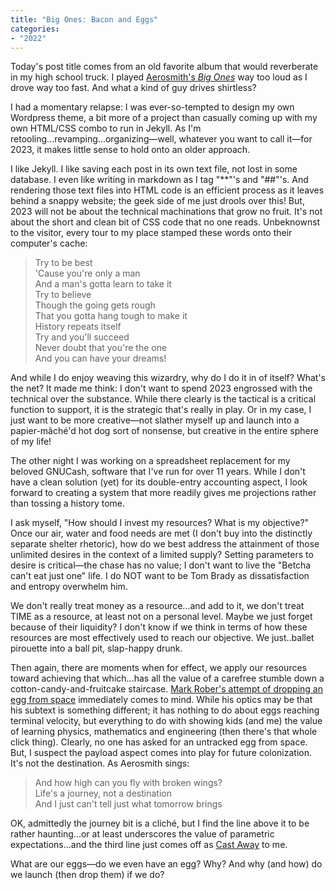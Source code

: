 ```yaml
---
title: "Big Ones: Bacon and Eggs"
categories:
- "2022"
---
```


Today's post title comes from an old favorite album that would reverberate in my high school truck.  I played [Aerosmith's *Big Ones*](https://open.spotify.com/album/2uT123xlHuqvz14JR0KQSs?si=tk7ONuUTTrW6eE5MtVe2Lg) way too loud as I drove way too fast.  And what a kind of guy drives shirtless?

I had a momentary relapse: I was ever-so-tempted to design my own Wordpress theme, a bit more of a project than casually coming up with my own HTML/CSS combo to run in Jekyll. As I'm retooling...revamping...organizing—well, whatever you want to call it—for 2023, it makes little sense to hold onto an older approach.

I like Jekyll. I like saving each post in its own text file, not lost in some database. I even like writing in markdown as I tag "**"'s and "##"'s. And rendering those text files into HTML code is an efficient process as it leaves behind a snappy website; the geek side of me just drools over this! But, 2023 will not be about the technical machinations that grow no fruit. It's not about the short and clean bit of CSS code that no one reads. Unbeknownst to the visitor, every tour to my place stamped these words onto their computer's cache:

> Try to be best   
> 'Cause you're only a man       
> And a man's gotta learn to take it     
> Try to believe     
> Though the going gets rough     
> That you gotta hang tough to make it     
> History repeats itself     
> Try and you'll succeed     
> Never doubt that you're the one     
> And you can have your dreams!

And while I do enjoy weaving this wizardry, why do I do it in of itself?  What's the net? It made me think: I don't want to spend 2023 engrossed with the technical over the substance. While there clearly is the tactical is a critical function to support, it is the strategic that's really in play. Or in my case, I just want to be more creative—not slather myself up and launch into a papier-mâché'd hot dog sort of nonsense, but creative in the entire sphere of my life!

The other night I was working on a spreadsheet replacement for my beloved GNUCash, software that I've run for over 11 years. While I don't have a clean solution (yet) for its double-entry accounting aspect, I look forward to creating a system that more readily gives me projections rather than tossing a history tome.

I ask myself, "How should I invest my resources? What is my objective?" Once our air, water and food needs are met (I don't buy into the distinctly separate shelter rhetoric), how do we best address the attainment of those unlimited desires in the context of a limited supply? Setting parameters to desire is critical—the chase has no value; I don't want to live the "Betcha can't eat just one" life.  I do NOT want to be Tom Brady as dissatisfaction and entropy overwhelm him.

We don't really treat money as a resource...and add to it, we don't treat TIME as a resource, at least not on a personal level. Maybe we just forget because of their liquidity? I don't know if we think in terms of how these resources are most effectively used to reach our objective. We just..ballet pirouette into a ball pit, slap-happy drunk.

Then again, there are moments when for effect, we apply our resources toward achieving that which...has all the value of a carefree stumble down a cotton-candy-and-fruitcake staircase. [Mark Rober's attempt of dropping an egg from space](https://www.youtube.com/watch?v=BYVZh5kqaFg) immediately comes to mind. While his optics may be that his subtext is something different; it has nothing to do about eggs reaching terminal velocity, but everything to do with showing kids (and me) the value of learning physics, mathematics and engineering (then there's that whole click thing). Clearly, no one has asked for an untracked egg from space. But, I suspect the payload aspect comes into play for future colonization.  It's not the destination.  As Aerosmith sings:

> And how high can you fly with broken wings?  
> Life's a journey, not a destination  
> And I just can't tell just what tomorrow brings

OK, admittedly the journey bit is a cliché, but I find the line above it to be rather haunting...or at least underscores the value of parametric expectations...and the third line just comes off as [Cast Away](https://youtu.be/qAoNcF5uGWg?t=210) to me.

What are our eggs—do we even have an egg? Why? And why (and how) do we launch (then drop them) if we do?